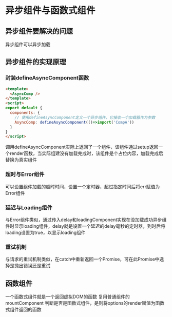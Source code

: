 # 异步组件与函数式组件

## 异步组件要解决的问题
异步组件可以异步加载

## 异步组件的实现原理
### 封装defineAsyncComponent函数
```html
<template>
  <AsyncComp />
</template>
<script>
export default {
  components: {
    // 使用defineAsyncComponent定义一个异步组件，它接收一个加载器作为参数
    AsyncComp: defineAsyncComponent(()=>import('CompA'))
  }
}
</script>
```
调用defineAsyncComponent实际上返回了一个组件，该组件通过setup返回一个render函数，当实际组建没有加载完成时，该组件是个占位内容，加载完成后替换为真实组件
### 超时与Error组件
可以设置组件加载的超时时间，设置一个定时器，超过指定时间后将err赋值为Error组件

### 延迟与Loading组件
与Error组件类似，通过传入delay和loadingComponent实现在没加载成功异步组件时显示loading组件，delay就是设置一个延迟的delay毫秒的定时器，到时后将loading设置为true，以显示loading组件

### 重试机制
与请求的重试机制类似，在catch中重新返回一个Promise，可在此Promise中选择是抛出错误还是重试

## 函数组件
一个函数式组件就是一个返回虚拟DOM的函数
复用普通组件的mountComponent
判断是否是函数式组件，是则将options的render赋值为函数式组件返回的函数
